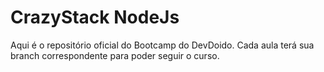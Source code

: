 # CrazyStack NodeJs

Aqui é o repositório oficial do Bootcamp do DevDoido. Cada aula terá sua branch correspondente para poder seguir o curso.
